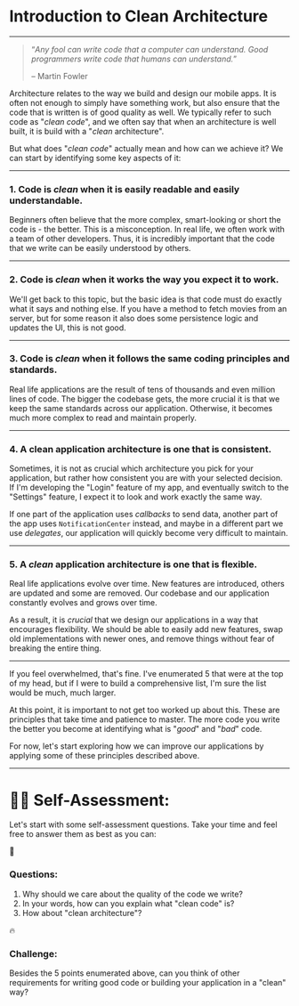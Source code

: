 # Introduction to Clean Architecture
---

> “*Any fool can write code that a computer can understand. Good programmers write code that humans can understand.*”
>
>
> – Martin Fowler
>

Architecture relates to the way we build and design our mobile apps. It is often not enough to simply have something work, but also ensure that the code that is written is of good quality as well. We typically refer to such code as "*clean code*", and we often say that when an architecture is well built, it is build with a "*clean* architecture".

But what does "*clean code*" actually mean and how can we achieve it?
We can start by identifying some key aspects of it:

---

### 1. Code is *clean* when it is **easily readable** and **easily understandable**.

Beginners often believe that the more complex, smart-looking or short the code is - the better. This is a misconception. In real life, we often work with a team of other developers. Thus, it is incredibly important that the code that we write can be easily understood by others.

---

### 2. Code is *clean* when **it works the way you expect it to work**.

We'll get back to this topic, but the basic idea is that code must do exactly what it says and nothing else. If you have a method to fetch movies from an server, but for some reason it also does some persistence logic and updates the UI, this is not good.

---

### 3. Code is *clean* when **it follows the same coding principles and standards**.

Real life applications are the result of tens of thousands and even million lines of code. The bigger the codebase gets, the more crucial it is that we keep the same standards across our application. Otherwise, it becomes much more complex to read and maintain properly.

---

### 4. A clean application architecture is one that is consistent.

Sometimes, it is not as crucial which architecture you pick for your application, but rather how consistent you are with your selected decision. If I'm developing the "Login" feature of my app, and eventually switch to the "Settings" feature, I expect it to look and work exactly the same way.

If one part of the application uses *callbacks* to send data, another part of the app uses `NotificationCenter` instead, and maybe in a different part we use *delegates*, our application will quickly become very difficult to maintain.

---

### 5. A *clean* application architecture is one that is **flexible**.

Real life applications evolve over time. New features are introduced, others are updated and some are removed. Our codebase and our application constantly evolves and grows over time.

As a result, it is *crucial* that we design our applications in a way that encourages flexibility. We should be able to easily add new features, swap old implementations with newer ones, and remove things without fear of breaking the entire thing.

---

If you feel overwhelmed, that's fine. I've enumerated 5 that were at the top of my head, but if I were to build a comprehensive list, I'm sure the list would be much, much larger.

At this point, it is important to not get too worked up about this. These are principles that take time and patience to master. The more code you write the better you become at identifying what is "*good*" and "*bad*" code.

For now, let's start exploring how we can improve our applications by applying some of these principles described above.

---

# 🧑‍🎓 Self-Assessment:

Let's start with some self-assessment questions. Take your time and feel free to answer them as best as you can:

<aside>
🤔

### Questions:

1. Why should we care about the quality of the code we write?
2. In your words, how can you explain what "clean code" is?
3. How about "clean architecture"?
</aside>

<aside>
🔥

### Challenge:

Besides the 5 points enumerated above, can you think of other requirements for writing good code or building your application in a "clean" way?

</aside>
